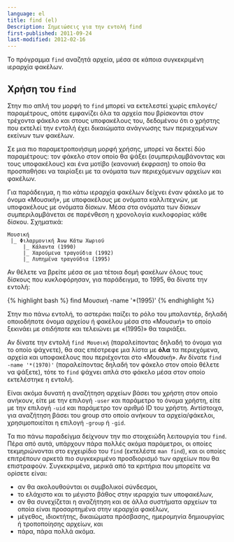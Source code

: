 ```yaml
---
language: el
title: find (el)
Description: Σημειώσεις για την εντολή find
first-published: 2011-09-24
last-modified: 2012-02-16
---
```


Το πρόγραμμα `find` αναζητά αρχεία, μέσα σε κάποια συγκεκριμένη ιεραρχία 
φακέλων.

## Χρήση του `find` ##

Στην πιο απλή του μορφή το <code>find</code> μπορεί να εκτελεστεί χωρίς 
επιλογές/παραμέτρους, οπότε εμφανίζει όλα τα αρχεία που βρίσκονται στον 
τρέχοντα φάκελο και στους υποφακέλους του, δεδομένου ότι ο χρήστης που 
εκτελεί την εντολή έχει δικαιώματα ανάγνωσης των περιεχομένων εκείνων 
των φακέλων.

Σε μια πιο παραμετροποιήσιμη μορφή χρήσης, μπορεί να δεκτεί δύο 
παραμέτρους: τον φάκελο στον οποίο θα ψάξει (συμπεριλαμβάνοντας και τους 
υποφακέλους) και ένα μοτίβο (κανονική έκφραση) το οποίο θα προσπαθήσει 
να ταιρίαξει με τα ονόματα των περιεχόμενων αρχείων και φακέλων.

Για παράδειγμα, η πιο κάτω ιεραρχία φακέλων δείχνει έναν φάκελο με το 
όνομα «Μουσική», με υποφακέλους με ονόματα καλλιτεχνών, με υποφακέλους 
με ονόματα δίσκων. Μέσα στα ονόματα των δίσκων συμπεριλαμβάνεται σε 
παρένθεση η χρονολογία κυκλοφορίας κάθε δίσκου. Σχηματικά:

    Μουσική
     |_ Φιλαρμονική Άνω Κάτω Χωριού
         |_ Κάλαντα (1990)
         |_ Χαρούμενα τραγούδια (1992)
         |_ Λυπημένα τραγούδια (1995)

Αν θέλετε να βρείτε μέσα σε μια τέτοια δομή φακέλων όλους τους δίσκους 
που κυκλοφόρησαν, για παράδειγμα, το 1995, θα δίνατε την εντολή:

{% highlight bash %}
find Μουσική -name '*(1995)'
{% endhighlight %}

Στην πιο πάνω εντολή, το αστεράκι παίζει το ρόλο του μπαλαντέρ, δηλαδή 
οποιοδήποτε όνομα αρχείου ή φακέλου μέσα στο «Μουσική» το οποίο ξεκινάει 
με *οτιδήποτε* και τελειώνει με «(1995)» θα ταιριάξει.

Αν δίνατε την εντολή <code>find Μουσική</code> (παραλείποντας δηλαδή το 
όνομα για το οποίο ψάχνετε), θα σας επέστρεφε μια λίστα με **όλα** τα 
περιεχόμενα, αρχεία και υποφακέλους που περιέχονται στο «Μουσική». Αν 
δίνατε <code>find -name '*(1970)'</code> (παραλείποντας δηλαδή τον φάκελο 
στον οποίο θέλετε να ψάξετε), τότε το `find` ψάχνει απλά στο φάκελο μέσα 
στον οποίο εκτελέστηκε η εντολή.

Είναι ακόμα δυνατή η αναζήτηση αρχείων βάσει του χρήστη στον οποίο 
ανήκουν, είτε με την επιλογή <code>-user</code> και παράμετρο το όνομα 
χρήστη, είτε με την επιλογή <code>-uid</code> και παράμετρο τον αριθμό ID 
του χρήστη. Αντίστοιχα, για αναζήτηση βάσει του group στο οποίο ανήκουν 
τα αρχεία/φάκελοι, χρησιμοποιείται η επιλογή <code>-group</code> ή 
<code>-gid</code>.

Τα πιο πάνω παραδείγμα δείχνουν την πιο στοιχειώδη λειτουργία του 
<code>find</code>. Πέρα από αυτά, υπάρχουν πάρα πολλές ακόμα παράμετροι, 
οι οποίες τεκμηριώνονται στο εγχειρίδιο του <code>find</code> (εκτελέστε 
<code>man find</code>), και οι οποίες επιτρέπουν αρκετά πιο συγκεκριμένο 
προσδιορισμό των αρχείων που θα επιστραφούν. Συγκεκριμένα, μερικά από τα 
κριτήρια που μπορείτε να ορίσετε είναι:

*   αν θα ακολουθούνται οι συμβολικοί σύνδεσμοι,
*   το ελάχιστο και το μέγιστο βάθος στην ιεραρχία των υποφακέλων,
*   αν θα συνεχίζεται η αναζήτηση και σε άλλα συστήματα αρχείων τα οποία είναι προσαρτημένα στην ιεραρχία φακέλων,
*   μέγεθος, ιδιοκτήτης, δικαιώματα πρόσβασης, ημερομηνία δημιουργίας ή τροποποίησης αρχείων, και
*   πάρα, πάρα πολλά ακόμα.

